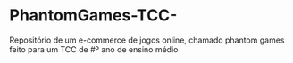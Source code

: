 # PhantomGames-TCC-
Repositório de um e-commerce de jogos online, chamado phantom games feito para um TCC de #º ano de ensino médio
